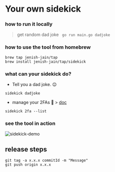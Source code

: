 # Your own sidekick

### how to run it locally
> get random dad joke 
`` go run main.go dadjoke``


### how to use the tool from homebrew
````shell
brew tap jenish-jain/tap
brew install jenish-jain/tap/sidekick
````

### what can your sidekick do?

* Tell you a dad joke. 😉
```shell
sidekick dadjoke
```
* manage your 2FAs 💁‍ > [doc](internal/twoFA/Readme.md)
```shell
sidekick 2fa --list
```

### see the tool in action
![sidekick-demo](assets/sidekick-demo.gif)

## release steps

```shell
git tag -a x.x.x commitId -m "Message"
git push origin x.x.x
```
